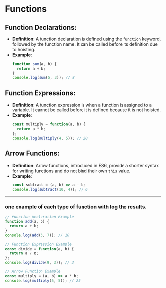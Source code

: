 # Functions

## Function Declarations:
- **Definition**: A function declaration is defined using the `function` keyword, followed by the function name. It can be called before its definition due to hoisting.
- **Example**:
    ```javascript
    function sum(a, b) {
      return a + b;
    }
    console.log(sum(5, 3)); // 8
    ```

## Function Expressions:
- **Definition**: A function expression is when a function is assigned to a variable. It cannot be called before it is defined because it is not hoisted.
- **Example**:
    ```javascript
    const multiply = function(a, b) {
      return a * b;
    };
    console.log(multiply(4, 5)); // 20
    ```

## Arrow Functions:
- **Definition**: Arrow functions, introduced in ES6, provide a shorter syntax for writing functions and do not bind their own `this` value.
- **Example**:
    ```javascript
    const subtract = (a, b) => a - b;
    console.log(subtract(10, 4)); // 6
    ```

---

### one example of each type of function with log the results.

```javascript
// Function Declaration Example
function add(a, b) {
  return a + b;
}
console.log(add(3, 7)); // 10

// Function Expression Example
const divide = function(a, b) {
  return a / b;
};
console.log(divide(9, 3)); // 3

// Arrow Function Example
const multiply = (a, b) => a * b;
console.log(multiply(5, 5)); // 25
